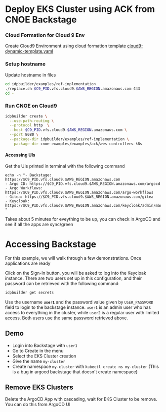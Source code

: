 # Deploy EKS Cluster using ACK from CNOE Backstage

### Cloud Formation for Cloud 9 Env
Create Cloud9 Environment using cloud formation template [cloud9-dynamic-template.yaml](../../hack/cfn/cloud9-dynamic-template.yaml)

### Setup hostname

Update hostname in files
```sh
cd idpbuilder/examples/ref-implementation
./replace.sh $C9_PID.vfs.cloud9.$AWS_REGION.amazonaws.com 443
cd -
```


### Run CNOE on Cloud9
```sh
idpbuilder create \
  --use-path-routing \
  --protocol http  \
  --host $C9_PID.vfs.cloud9.$AWS_REGION.amazonaws.com \
  --port 8080 \
  --package-dir idpbuilder/examples/ref-implementation \
  --package-dir cnoe-examples/examples/ack/aws-controllers-k8s
```

#### Accessing UIs
Get the UIs printed in terminal with the following command
```shell
echo -n "- Backstage: https://$C9_PID.vfs.cloud9.$AWS_REGION.amazonaws.com
- Argo CD: https://$C9_PID.vfs.cloud9.$AWS_REGION.amazonaws.com/argocd
- Argo Workflows: https://$C9_PID.vfs.cloud9.$AWS_REGION.amazonaws.com/argo-workflows
- Gitea: https://$C9_PID.vfs.cloud9.$AWS_REGION.amazonaws.com/gitea
- Keycloak: https://$C9_PID.vfs.cloud9.$AWS_REGION.amazonaws.com/keycloak/admin/master/console
"
```

Takes about 5 minutes for eveything to be up, you can check in ArgoCD and see if all the apps are sync/green

# Accessing Backstage

For this example, we will walk through a few demonstrations. Once applications are ready

Click on the Sign-In button, you will be asked to log into the Keycloak instance. There are two users set up in this
configuration, and their password can be retrieved with the following command:

```bash
idpbuilder get secrets
```

Use the username **`user1`** and the password value given by `USER_PASSWORD` field to login to the backstage instance.
`user1` is an admin user who has access to everything in the cluster, while `user2` is a regular user with limited access.
Both users use the same password retrieved above.


## Demo
- Login into Backstage with `user1`
- Go to Create in the menu
- Select the EKS Cluster creation
- Give the name `my-cluster`
- Create namespace `my-cluster` with `kubectl create ns my-cluster` (This is a bug in argocd backstage that doesn't create namespace)


## Remove EKS Clusters

Delete the ArgoCD App with cascading, wait for EKS Cluster to be remove. You can do this from ArgoCD UI